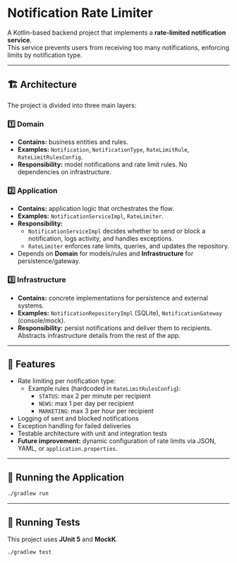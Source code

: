 # Notification Rate Limiter

A Kotlin-based backend project that implements a **rate-limited notification service**.  
This service prevents users from receiving too many notifications, enforcing limits by notification type.

---

## 🏗 Architecture

The project is divided into three main layers:

### 1️⃣ Domain
- **Contains:** business entities and rules.
- **Examples:** `Notification`, `NotificationType`, `RateLimitRule`, `RateLimitRulesConfig`.
- **Responsibility:** model notifications and rate limit rules. No dependencies on infrastructure.

### 2️⃣ Application
- **Contains:** application logic that orchestrates the flow.
- **Examples:** `NotificationServiceImpl`, `RateLimiter`.
- **Responsibility:**  
  - `NotificationServiceImpl` decides whether to send or block a notification, logs activity, and handles exceptions.  
  - `RateLimiter` enforces rate limits, queries, and updates the repository.  
- Depends on **Domain** for models/rules and **Infrastructure** for persistence/gateway.

### 3️⃣ Infrastructure
- **Contains:** concrete implementations for persistence and external systems.
- **Examples:** `NotificationRepositoryImpl` (SQLite), `NotificationGateway` (console/mock).  
- **Responsibility:** persist notifications and deliver them to recipients. Abstracts infrastructure details from the rest of the app.

---

## 📝 Features

- Rate limiting per notification type:
  - Example rules (hardcoded in `RateLimitRulesConfig`):
    - `STATUS`: max 2 per minute per recipient
    - `NEWS`: max 1 per day per recipient
    - `MARKETING`: max 3 per hour per recipient
- Logging of sent and blocked notifications
- Exception handling for failed deliveries
- Testable architecture with unit and integration tests
- **Future improvement:** dynamic configuration of rate limits via JSON, YAML, or `application.properties`.

---

## 🚀 Running the Application

```bash
./gradlew run
```

---

## 🧪 Running Tests

This project uses **JUnit 5** and **MockK**.

```bash
./gradlew test
```



